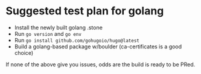 # Suggested test plan for golang

- Install the newly built golang .stone
- Run `go version` and `go env`
- Run `go install github.com/gohugoio/hugo@latest`
- Build a golang-based package w/boulder (ca-certificates is a good choice)

If none of the above give you issues, odds are the build is ready to be PRed.
